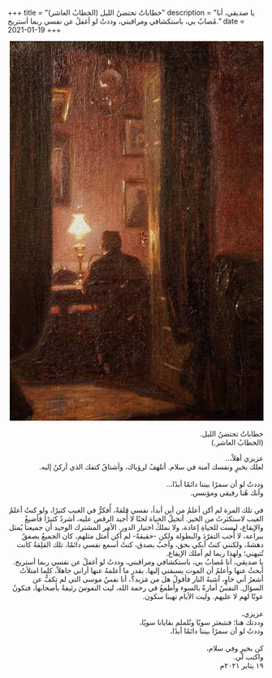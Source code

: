 +++
title = "خطاباتٌ تحتضنُ الليل (الخطابُ العاشر)"
description = "يا صديقي، أنا مُصابٌ بي، باستكشافي ومراقبتي، وددتُ لو أغفلُ عن نفسي ربما أستريح."
date = 2021-01-19
+++


<div dir="rtl">

![night-words](night-words.jpg)
<br>

خطاباتٌ تحتضنُ الليل. <br>
(الخطابُ العاشر.) <br>

عزيزي أهلاً،.. <br>
لعلك بخيرٍ ونفسك آمنة في سلام. أتلهفُ لرؤياك، وأشتاقُ كتفك الذي أركنُ إليه. <br>
<br>
وددتُ لو أن سمرًا بيننا دائمًا أبدًا،.. <br>
وأنك هُنا رفيقي ومؤنسي. <br>
<br>
في تلك المرة لم أكن أعلمُ من أين أبدأ، نفسي قلقةٌ، أُفكرُّ في الغيب كثيرًا، ولو كنتُ أعلمُ الغيب لاستكثرتُ من الخير. أتخيلُ الحياة لحنًا لا أُجيد الرقص عليه، أشردُ كثيرًا فأضيعُ والإيقاع، ليست للحياةِ إعادة، ولا نملكُ اختيار الدور. الأمر المشترك الوحيد أن جميعنا يُمثل ببراعة، لا أُحب التفرّدَ والبطولة ولكن -حقيقةً- لم أكن أُمثل مثلهم، كان الجميعُ يصفقُ دهشةً، ولكنني كنتُ أبكي بحق، وأحبُ بصدق، كنتُ أسمع نفسي دائمًا، تلك القلِقةُ كانت تُتيهني؛ ولهذا ربما لم أملك الإيقاع. <br>
يا صديقي، أنا مُصابٌ بي، باستكشافي ومراقبتي، وددتُ لو أغفلُ عن نفسي ربما أستريح. أبحثُ عنها وأعلمُ أن الموت يسبقني إليها. بقدرِ ما أعلمهُ عنها أراني جاهلاً، كلما امتلأتُ أشعرُ أني خاوٍ، أشبهُ النار فأقولُ هل من مَزيد؟، أنا نفسُ موسى التي لم تكفُّ عن السؤال. النفسُ أمارةٌ بالسوء وأطمعُ في رحمة الله، ليت النفوسَ رئيفةٌ بأصحابها، فتكونُ عونًا لهم لا عليهم. وليت الأيام تهبنا سكون. <br>
<br>
عزيزي، <br>
وددتك هنا؛ فنتبعثر سويًا ونُلملم بقايانا سويًا، <br>
وددتُ لو أن سمرًا بيننا دائمًا أبدًا، <br>
<br>
كن بخيرٍ وفي سلام، <br>
واكتب لي. <br>
١٩ يناير ٢٠٢١م <br>
</div>